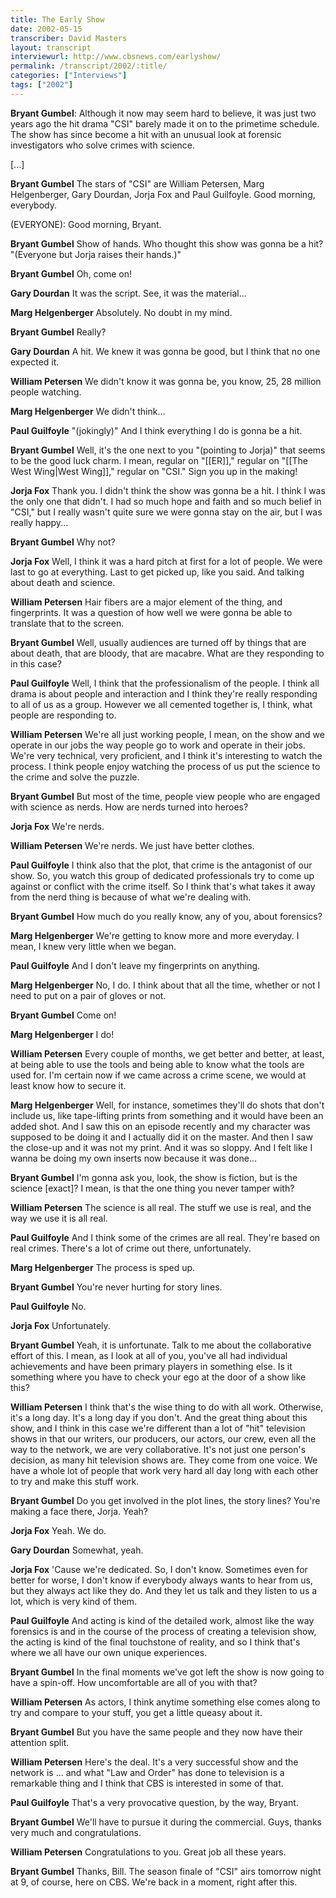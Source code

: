 ```yaml
---
title: The Early Show
date: 2002-05-15
transcriber: David Masters
layout: transcript
interviewurl: http://www.cbsnews.com/earlyshow/
permalink: /transcript/2002/:title/
categories: ["Interviews"]
tags: ["2002"]
---
```


**Bryant Gumbel**: Although it now may seem hard to believe, it was just two years ago the hit drama "CSI" barely made it on to the primetime schedule. The show has since become a hit with an unusual look at forensic investigators who solve crimes with science.

[...]

**Bryant Gumbel** The stars of "CSI" are William Petersen, Marg Helgenberger, Gary Dourdan, Jorja Fox and Paul Guilfoyle. Good morning, everybody.

(EVERYONE): Good morning, Bryant.

**Bryant Gumbel** Show of hands. Who thought this show was gonna be a hit? "(Everyone but Jorja raises their hands.)"

**Bryant Gumbel** Oh, come on!

**Gary Dourdan** It was the script. See, it was the material...

**Marg Helgenberger** Absolutely. No doubt in my mind.

**Bryant Gumbel** Really?

**Gary Dourdan** A hit. We knew it was gonna be good, but I think that no one expected it.

**William Petersen** We didn't know it was gonna be, you know, 25, 28 million people watching.

**Marg Helgenberger** We didn't think...

**Paul Guilfoyle** "(jokingly)" And I think everything I do is gonna be a hit.

**Bryant Gumbel** Well, it's the one next to you "(pointing to Jorja)" that seems to be the good luck charm. I mean, regular on "[[ER]]," regular on "[[The West Wing|West Wing]]," regular on "CSI." Sign you up in the making!

**Jorja Fox** Thank you. I didn't think the show was gonna be a hit. I think I was the only one that didn't. I had so much hope and faith and so much belief in "CSI," but I really wasn't quite sure we were gonna stay on the air, but I was really happy...

**Bryant Gumbel** Why not?

**Jorja Fox** Well, I think it was a hard pitch at first for a lot of people. We were last to go at everything. Last to get picked up, like you said. And talking about death and science.

**William Petersen** Hair fibers are a major element of the thing, and fingerprints. It was a question of how well we were gonna be able to translate that to the screen.

**Bryant Gumbel** Well, usually audiences are turned off by things that are about death, that are bloody, that are macabre. What are they responding to in this case?

**Paul Guilfoyle** Well, I think that the professionalism of the people. I think all drama is about people and interaction and I think they're really responding to all of us as a group. However we all cemented together is, I think, what people are responding to.

**William Petersen** We're all just working people, I mean, on the show and we operate in our jobs the way people go to work and operate in their jobs. We're very technical, very proficient, and I think it's interesting to watch the process. I think people enjoy watching the process of us put the science to the crime and solve the puzzle.

**Bryant Gumbel** But most of the time, people view people who are engaged with science as nerds. How are nerds turned into heroes?

**Jorja Fox** We're nerds.

**William Petersen** We're nerds. We just have better clothes.

**Paul Guilfoyle** I think also that the plot, that crime is the antagonist of our show. So, you watch this group of dedicated professionals try to come up against or conflict with the crime itself. So I think that's what takes it away from the nerd thing is because of what we're dealing with.

**Bryant Gumbel** How much do you really know, any of you, about forensics?

**Marg Helgenberger** We're getting to know more and more everyday. I mean, I knew very little when we began.

**Paul Guilfoyle** And I don't leave my fingerprints on anything.

**Marg Helgenberger** No, I do. I think about that all the time, whether or not I need to put on a pair of gloves or not.

**Bryant Gumbel** Come on!

**Marg Helgenberger** I do!

**William Petersen** Every couple of months, we get better and better, at least, at being able to use the tools and being able to know what the tools are used for. I'm certain now if we came across a crime scene, we would at least know how to secure it.

**Marg Helgenberger** Well, for instance, sometimes they'll do shots that don't include us, like tape-lifting prints from something and it would have been an added shot. And I saw this on an episode recently and my character was supposed to be doing it and I actually did it on the master. And then I saw the close-up and it was not my print. And it was so sloppy. And I felt like I wanna be doing my own inserts now because it was done...

**Bryant Gumbel** I'm gonna ask you, look, the show is fiction, but is the science [exact]? I mean, is that the one thing you never tamper with?

**William Petersen** The science is all real. The stuff we use is real, and the way we use it is all real.

**Paul Guilfoyle** And I think some of the crimes are all real. They're based on real crimes. There's a lot of crime out there, unfortunately.

**Marg Helgenberger** The process is sped up.

**Bryant Gumbel** You're never hurting for story lines.

**Paul Guilfoyle** No.

**Jorja Fox** Unfortunately.

**Bryant Gumbel** Yeah, it is unfortunate. Talk to me about the collaborative effort of this. I mean, as I look at all of you, you've all had individual achievements and have been primary players in something else. Is it something where you have to check your ego at the door of a show like this?

**William Petersen** I think that's the wise thing to do with all work. Otherwise, it's a long day. It's a long day if you don't. And the great thing about this show, and I think in this case we're different than a lot of "hit" television shows in that our writers, our producers, our actors, our crew, even all the way to the network, we are very collaborative. It's not just one person's decision, as many hit television shows are. They come from one voice. We have a whole lot of people that work very hard all day long with each other to try and make this stuff work.

**Bryant Gumbel** Do you get involved in the plot lines, the story lines? You're making a face there, Jorja. Yeah?

**Jorja Fox** Yeah. We do.

**Gary Dourdan** Somewhat, yeah.

**Jorja Fox** 'Cause we're dedicated. So, I don't know. Sometimes even for better for worse, I don't know if everybody always wants to hear from us, but they always act like they do. And they let us talk and they listen to us a lot, which is very kind of them.

**Paul Guilfoyle** And acting is kind of the detailed work, almost like the way forensics is and in the course of the process of creating a television show, the acting is kind of the final touchstone of reality, and so I think that's where we all have our own unique experiences.

**Bryant Gumbel** In the final moments we've got left the show is now going to have a spin-off. How uncomfortable are all of you with that?

**William Petersen** As actors, I think anytime something else comes along to try and compare to your stuff, you get a little queasy about it.

**Bryant Gumbel** But you have the same people and they now have their attention split.

**William Petersen** Here's the deal. It's a very successful show and the network is ... and what "Law and Order" has done to television is a remarkable thing and I think that CBS is interested in some of that.

**Paul Guilfoyle** That's a very provocative question, by the way, Bryant.

**Bryant Gumbel** We'll have to pursue it during the commercial. Guys, thanks very much and congratulations.

**William Petersen** Congratulations to you. Great job all these years.

**Bryant Gumbel** Thanks, Bill. The season finale of "CSI" airs tomorrow night at 9, of course, here on CBS. We're back in a moment, right after this.
